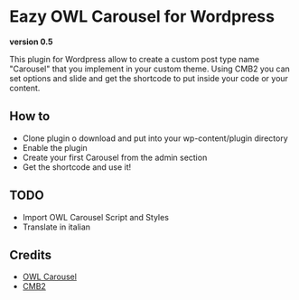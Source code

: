# Eazy OWL Carousel for Wordpress
**version 0.5**

This plugin for Wordpress allow to create a custom post type name "Carousel" that you implement in your custom theme.
Using CMB2 you can set options and slide and get the shortcode to put inside your code or your content.

## How to
- Clone plugin o download and put into your wp-content/plugin directory
- Enable the plugin
- Create your first Carousel from the admin section
- Get the shortcode and use it!

## TODO
- Import OWL Carousel Script and Styles
- Translate in italian

## Credits
- [OWL Carousel](https://owlcarousel2.github.io/OwlCarousel2/)
- [CMB2](https://github.com/CMB2/CMB2)